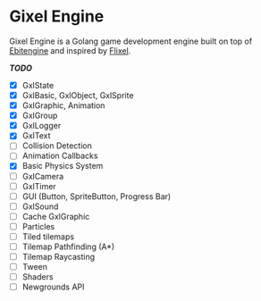 # Gixel Engine

Gixel Engine is a Golang game development engine built on top of [Ebitengine](https://github.com/hajimehoshi/ebiten) and inspired by [Flixel](https://github.com/HaxeFlixel/flixel).

**_TODO_**

- [x] GxlState
- [x] GxlBasic, GxlObject, GxlSprite
- [x] GxlGraphic, Animation
- [x] GxlGroup
- [x] GxlLogger
- [x] GxlText
- [ ] Collision Detection
- [ ] Animation Callbacks
- [x] Basic Physics System
- [ ] GxlCamera
- [ ] GxlTimer
- [ ] GUI (Button, SpriteButton, Progress Bar)
- [ ] GxlSound
- [ ] Cache GxlGraphic
- [ ] Particles
- [ ] Tiled tilemaps
- [ ] Tilemap Pathfinding (A*)
- [ ] Tilemap Raycasting
- [ ] Tween
- [ ] Shaders
- [ ] Newgrounds API
